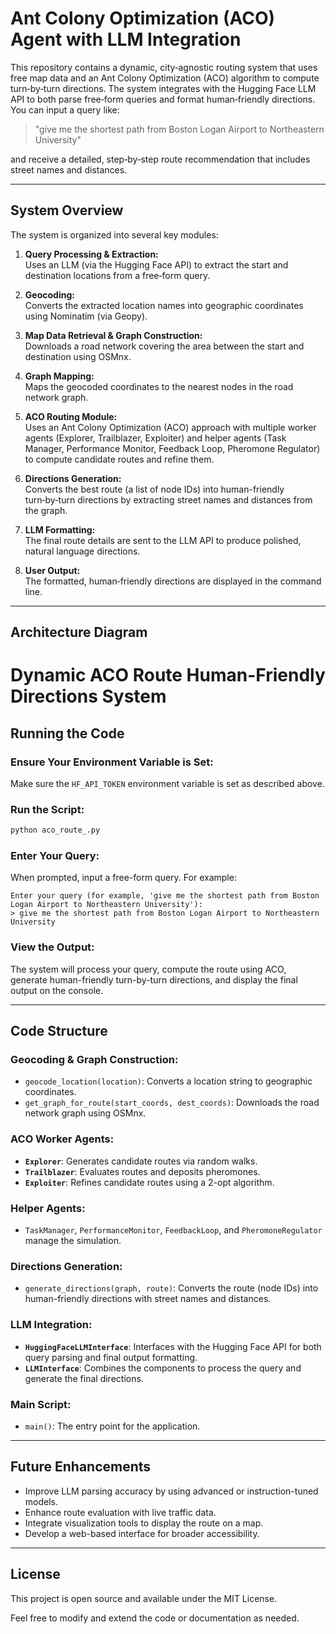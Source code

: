 # Ant Colony Optimization (ACO) Agent with LLM Integration

This repository contains a dynamic, city‑agnostic routing system that uses free map data and an Ant Colony Optimization (ACO) algorithm to compute turn‑by‑turn directions. The system integrates with the Hugging Face LLM API to both parse free‑form queries and format human‑friendly directions. You can input a query like:

> "give me the shortest path from Boston Logan Airport to Northeastern University"

and receive a detailed, step‑by‑step route recommendation that includes street names and distances.

---

## System Overview

The system is organized into several key modules:

1. **Query Processing & Extraction:**  
   Uses an LLM (via the Hugging Face API) to extract the start and destination locations from a free‑form query.

2. **Geocoding:**  
   Converts the extracted location names into geographic coordinates using Nominatim (via Geopy).

3. **Map Data Retrieval & Graph Construction:**  
   Downloads a road network covering the area between the start and destination using OSMnx.

4. **Graph Mapping:**  
   Maps the geocoded coordinates to the nearest nodes in the road network graph.

5. **ACO Routing Module:**  
   Uses an Ant Colony Optimization (ACO) approach with multiple worker agents (Explorer, Trailblazer, Exploiter) and helper agents (Task Manager, Performance Monitor, Feedback Loop, Pheromone Regulator) to compute candidate routes and refine them.

6. **Directions Generation:**  
   Converts the best route (a list of node IDs) into human-friendly turn‑by‑turn directions by extracting street names and distances from the graph.

7. **LLM Formatting:**  
   The final route details are sent to the LLM API to produce polished, natural language directions.

8. **User Output:**  
   The formatted, human‑friendly directions are displayed in the command line.

---

## Architecture Diagram

# Dynamic ACO Route Human-Friendly Directions System

## Running the Code

### Ensure Your Environment Variable is Set:

Make sure the `HF_API_TOKEN` environment variable is set as described above.

### Run the Script:

```bash
python aco_route_.py
```

### Enter Your Query:

When prompted, input a free-form query. For example:

```vbnet
Enter your query (for example, 'give me the shortest path from Boston Logan Airport to Northeastern University'):
> give me the shortest path from Boston Logan Airport to Northeastern University
```

### View the Output:

The system will process your query, compute the route using ACO, generate human-friendly turn-by-turn directions, and display the final output on the console.

---

## Code Structure

### Geocoding & Graph Construction:

- `geocode_location(location)`: Converts a location string to geographic coordinates.
- `get_graph_for_route(start_coords, dest_coords)`: Downloads the road network graph using OSMnx.

### ACO Worker Agents:

- **`Explorer`**: Generates candidate routes via random walks.
- **`Trailblazer`**: Evaluates routes and deposits pheromones.
- **`Exploiter`**: Refines candidate routes using a 2-opt algorithm.

### Helper Agents:

- `TaskManager`, `PerformanceMonitor`, `FeedbackLoop`, and `PheromoneRegulator` manage the simulation.

### Directions Generation:

- `generate_directions(graph, route)`: Converts the route (node IDs) into human-friendly directions with street names and distances.

### LLM Integration:

- **`HuggingFaceLLMInterface`**: Interfaces with the Hugging Face API for both query parsing and final output formatting.
- **`LLMInterface`**: Combines the components to process the query and generate the final directions.

### Main Script:

- `main()`: The entry point for the application.

---

## Future Enhancements

- Improve LLM parsing accuracy by using advanced or instruction-tuned models.
- Enhance route evaluation with live traffic data.
- Integrate visualization tools to display the route on a map.
- Develop a web-based interface for broader accessibility.

---



## License

This project is open source and available under the MIT License.

Feel free to modify and extend the code or documentation as needed.

